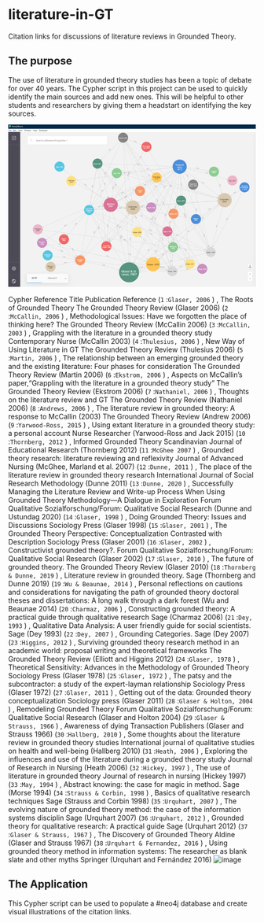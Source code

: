 # literature-in-GT
Citation links for discussions of literature reviews in Grounded Theory.

## The purpose 

The use of literature in grounded theory studies has been a topic of debate for over 40 years. The Cypher script in this project can be used to quickly identify the main sources and add new ones. This will be helpful to other students and researchers by giving them a headstart on identifying the key sources.

![Bloom graph](bloom_graph.png)

Cypher Reference	Title	Publication	Reference
  (`1` :`Glaser, 2006` ) ,	The Roots of Grounded Theory	The Grounded Theory Review	(Glaser 2006)
  (`2` :`McCallin, 2006` ) ,	Methodological Issues: Have we forgotten the place of thinking here?	The Grounded Theory Review	(McCallin 2006)
  (`3` :`McCallin, 2003` ) ,	Grappling with the literature in a grounded theory study	Contemporary Nurse	(McCallin 2003)
  (`4` :`Thulesius, 2006` ) ,	New Way of Using Literature in GT	The Grounded Theory Review	(Thulesius 2006)
  (`5` :`Martin, 2006` ) ,	The relationship between an emerging grounded theory and the existing literature: Four phases for consideration	The Grounded Theory Review	(Martin 2006)
  (`6` :`Ekstrom, 2006` ) ,	Aspects on McCallin’s paper,“Grappling with the literature in a grounded theory study”	The Grounded Theory Review	(Ekstrom 2006)
  (`7` :`Nathaniel, 2006` ) ,	Thoughts on the literature review and GT	The Grounded Theory Review	(Nathaniel 2006)
  (`8` :`Andrews, 2006` ) ,	The literature review in grounded theory: A response to McCallin (2003)	The Grounded Theory Review	(Andrew 2006)
  (`9` :`Yarwood-Ross, 2015` ) ,	Using extant literature in a grounded theory study: a personal account	Nurse Researcher	(Yarwood-Ross and Jack 2015)
  (`10` :`Thornberg, 2012` ) ,	Informed Grounded Theory	Scandinavian Journal of Educational Research	(Thornberg 2012)
  (`11` :`McGhee 2007` ) ,	Grounded theory research: literature reviewing and reflexivity	Journal of Advanced Nursing	(McGhee, Marland et al. 2007)
  (`12` :`Dunne, 2011` ) ,	The place of the literature review in grounded theory research	International Journal of Social Research Methodology	(Dunne 2011)
  (`13` :`Dunne, 2020` ) ,	Successfully Managing the Literature Review and Write-up Process When Using Grounded Theory Methodology—A Dialogue in Exploration	Forum Qualitative Sozialforschung/Forum: Qualitative Social Research	(Dunne and Ustundag 2020)
  (`14` :`Glaser, 1998` ) ,	Doing Grounded Theory: Issues and Discussions	Sociology Press	(Glaser 1998)
  (`15` :`Glaser, 2001` ) ,	The Grounded Theory Perspective: Conceptualization Contrasted with Description	Sociology Press	(Glaser 2001)
  (`16` :`Glaser, 2002` ) ,	Constructivist grounded theory?.	Forum Qualitative Sozialforschung/Forum: Qualitative Social Research	(Glaser 2002)
  (`17` :`Glaser, 2010` ) ,	The future of grounded theory.	The Grounded Theory Review	(Glaser 2010)
  (`18` :`Thornberg & Dunne, 2019` ) ,	Literature review in grounded theory.	Sage	(Thornberg and Dunne 2019)
  (`19` :`Wu & Beaunae, 2014` ) ,	Personal reflections on cautions and considerations for navigating the path of grounded theory doctoral theses and dissertations: A long walk through a dark forest		(Wu and Beaunae 2014)
  (`20` :`Charmaz, 2006` ) ,	Constructing grounded theory: A practical guide through qualitative research	Sage	(Charmaz 2006)
  (`21` :`Dey, 1993` ) ,	Qualitative Data Analysis: A user friendly guide for social scientists.	Sage	(Dey 1993)
  (`22` :`Dey, 2007` ) ,	Grounding Categories.	Sage	(Dey 2007)
  (`23` :`Higgins, 2012` ) ,	Surviving grounded theory research method in an academic world: proposal writing and theoretical frameworks	The Grounded Theory Review	(Elliott and Higgins 2012)
  (`24` :`Glaser, 1978` ) ,	Theoretical Sensitivity: Advances in the Methodology of Grounded Theory	Sociology Press	(Glaser 1978)
  (`25` :`Glaser, 1972` ) ,	The patsy and the subcontractor: a study of the expert-layman relationship	Sociology Press	(Glaser 1972)
  (`27` :`Glaser, 2011` ) ,	Getting out of the data: Grounded theory conceptualization	Sociology press	(Glaser 2011)
  (`28` :`Glaser & Holton, 2004` ) ,	Remodeling Grounded Theory	Forum Qualitative Sozialforschung/Forum: Qualitative Social Research	(Glaser and Holton 2004)
  (`29` :`Glaser & Strauss, 1966` ) ,	Awareness of dying	Transaction Publishers	(Glaser and Strauss 1966)
  (`30` :`Hallberg, 2010` ) ,	Some thoughts about the literature review in grounded theory studies	International journal of qualitative studies on health and well-being	(Hallberg 2010)
  (`31` :`Heath, 2006` ) ,	Exploring the influences and use of the literature during a grounded theory study	Journal of Research in Nursing	(Heath 2006)
  (`32` :`Hickey, 1997` ) ,	The use of literature in grounded theory	Journal of research in nursing	(Hickey 1997)
  (`33` :`May, 1994` ) ,	Abstract knowing: the case for magic in method.	Sage	(Morse 1994)
  (`34` :`Strauss & Corbin, 1998` ) ,	Basics of qualitative research techniques	Sage	(Strauss and Corbin 1998)
  (`35` :`Urquhart, 2007` ) ,	The evolving nature of grounded theory method: the case of the information systems disciplin	Sage	(Urquhart 2007)
  (`36` :`Urquhart, 2012` ) ,	Grounded theory for qualitative research: A practical guide	Sage	(Urquhart 2012)
  (`37` :`Glaser & Strauss, 1967` ) ,	The Discovery of Grounded Theory	Aldine	(Glaser and Strauss 1967)
  (`38` :`Urquhart & Fernandez, 2016` ) ,	Using grounded theory method in information systems: The researcher as blank slate and other myths	Springer	(Urquhart and Fernández 2016)
![image](https://github.com/davidjackson-uk/literature-in-GT/assets/84683825/c968f38d-0f67-4a9c-a9b9-1e266ebffc28)


## The Application

This Cypher script can be used to populate a #neo4j database and create visual illustrations of the citation links.
